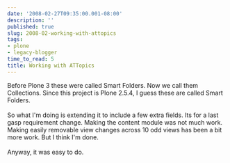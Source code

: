 ```yaml
---
date: '2008-02-27T09:35:00.001-08:00'
description: ''
published: true
slug: 2008-02-working-with-attopics
tags:
- plone
- legacy-blogger
time_to_read: 5
title: Working with ATTopics
---
```


Before Plone 3 these were called Smart Folders.  Now we call them Collections.  Since this project is Plone 2.5.4, I guess these are called Smart Folders.<br /><br />So what I'm doing is extending it to include a few extra fields.  Its for a last gasp requirement change. Making the content module was not much work.  Making easily removable view changes across 10 odd views has been a bit more work.  But I think I'm done.<br /><br />Anyway, it was easy to do.